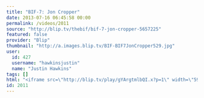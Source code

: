 ```yaml
---
title: "BIF-7: Jon Cropper"
date: 2013-07-16 06:45:58 00:00
permalink: /videos/2011
source: "http://blip.tv/thebif/bif-7-jon-cropper-5657225"
featured: false
provider: "Blip"
thumbnail: "http://a.images.blip.tv/BIF-BIF7JonCropper529.jpg"
user:
  id: 427
  username: "hawkinsjustin"
  name: "Justin Hawkins"
tags: []
html: "<iframe src=\"http://blip.tv/play/gYArgtmlbQI.x?p=1\" width=\"590\" height=\"332\" frameborder=\"0\" allowfullscreen></iframe>"
id: 2011
---
```



